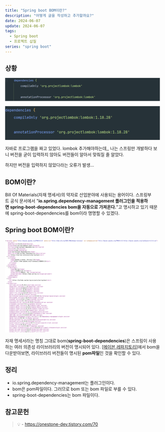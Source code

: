 ```yaml
---
title: "Spring boot BOM이란?"
description: "어떻게 글을 작성하고 추가할까요?"
date: 2024-06-07
update: 2024-06-07
tags:
  - Spring boot
  - 프로젝트 삽질
series: "spring boot"
---
```


## 상황
![스프링 부트](img_8.png)

![자바](img_9.png)


자바로 프로그램을 짜고 있었다. lombok 추가해야하는데,, 나는 스프링만 개발하다 보니 버전을 굳이 입력하지 않아도 버전들이 알아서 맞춰질 줄 알았다.

하지만 버전을 입력하지 않았다라는 오류가 발생…

## BOM이란?

Bill Of Materials(자재 명세서)의 약자로 산업분야에 사용되는 용어이다. 스프링부트 공식 문서에서 "**io.spring.dependency-management 플러그인을 적용하면 spring-boot-dependencies bom을 자동으로 가져온다.**"고 명시하고 있기 때문에 spring-boot-dependencies를 bom이라 명명할 수 있겠다. 

## Spring boot BOM이란?
![Spring boot BOM](img_10.png)

자재 명세서라는 명칭 그대로 bom(**spring-boot-dependencies**)은 스프링이 사용하는 여러 의존성 라이브러리의 버전이 명시되어 있다. [[메이븐 레파지토리](https://mvnrepository.com/artifact/org.springframework.boot/spring-boot-dependencies/3.1.0)]에서 bom을 다운받아보면, 라이브러리 버전들이 명시된 **pom파일**인 것을 확인할 수 있다.

## 정리

- io.spring.dependency-management는 플러그인이다.
- bom은 pom파일이다. 그러므로 bom 또는 bom 파일로 부를 수 있다.
- spring-boot-dependencies는 bom 파일이다.

## 참고문헌
> 💡 - https://onestone-dev.tistory.com/70